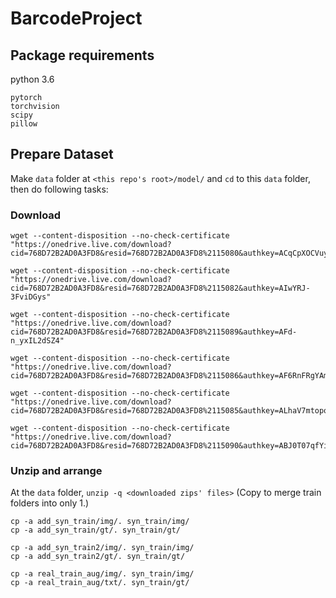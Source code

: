 # BarcodeProject

## Package requirements

python 3.6

    pytorch
    torchvision
    scipy
    pillow

## Prepare Dataset

Make `data` folder at `<this repo's root>/model/` and `cd` to this `data` folder, then do following tasks:

### Download

    wget --content-disposition --no-check-certificate "https://onedrive.live.com/download?cid=768D72B2AD0A3FD8&resid=768D72B2AD0A3FD8%2115080&authkey=ACqCpXOCVuytFu4"

    wget --content-disposition --no-check-certificate "https://onedrive.live.com/download?cid=768D72B2AD0A3FD8&resid=768D72B2AD0A3FD8%2115082&authkey=AIwYRJ-3FviDGys"

    wget --content-disposition --no-check-certificate "https://onedrive.live.com/download?cid=768D72B2AD0A3FD8&resid=768D72B2AD0A3FD8%2115089&authkey=AFd-n_yxIL2dSZ4"

    wget --content-disposition --no-check-certificate "https://onedrive.live.com/download?cid=768D72B2AD0A3FD8&resid=768D72B2AD0A3FD8%2115086&authkey=AF6RnFRgYAmdz70"

    wget --content-disposition --no-check-certificate "https://onedrive.live.com/download?cid=768D72B2AD0A3FD8&resid=768D72B2AD0A3FD8%2115085&authkey=ALhaV7mtopohBGI"

    wget --content-disposition --no-check-certificate "https://onedrive.live.com/download?cid=768D72B2AD0A3FD8&resid=768D72B2AD0A3FD8%2115090&authkey=ABJ0T07qfYiT5Xs"

### Unzip and arrange

At the `data` folder, `unzip -q <downloaded zips' files>`
(Copy to merge train folders into only 1.)

    cp -a add_syn_train/img/. syn_train/img/
    cp -a add_syn_train/gt/. syn_train/gt/
    
    cp -a add_syn_train2/img/. syn_train/img/
    cp -a add_syn_train2/gt/. syn_train/gt/
    
    cp -a real_train_aug/img/. syn_train/img/
    cp -a real_train_aug/txt/. syn_train/gt/
